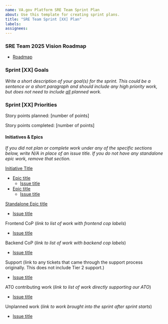 ```yaml
---
name: VA.gov Platform SRE Team Sprint Plan
about: Use this template for creating sprint plans.
title: "SRE Team Sprint [XX] Plan"
labels: 
assignees: 
---
```


### SRE Team 2025 Vision Roadmap



* [Roadmap](https://vfs.atlassian.net/wiki/spaces/~712020d2fbd572ca6b4c94b469a3bdb618888c/pages/3722248239/Stability+Reliability+Engineering+SRE+Team+Roadmap+Q1+2025+DRAFT)


### Sprint [XX] Goals


_Write a short description of your goal(s) for the sprint. This could be a sentence or a short paragraph and should include any high priority work, but does not need to include <span style="text-decoration:underline;">all</span> planned work._



### Sprint [XX] Priorities

Story points planned: [number of points]

Story points completed: [number of points]

#### Initiatives & Epics</span>

*If you did not plan or complete work under any of the specific sections below, write *N/A* in place of an issue title. If you do not have any standalone epic work, remove that section.*

[Initiative Title](link)



* [Epic title](link)
    * [Issue title](link)
* [Epic title](link)
    * [Issue title](link)

[Standalone Epic title](link)



* [Issue title](link)

Frontend CoP (*link to list of work with frontend cop labels*)



* [Issue title](link)

Backend CoP (*link to list of work with backend cop labels*)



* [Issue title](link)


Support (link to any tickets that came through the support process originally. This does not include Tier 2 support.)



* [Issue title](link)

ATO contributing work (*link to list of work directly supporting our ATO*)



* [Issue title](link)

Unplanned work (*link to work brought into the sprint after sprint starts*) 



* [Issue title](link)
